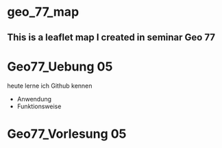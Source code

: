 # geo_77_map
## This is a leaflet map I created in seminar Geo 77

# Geo77_Uebung 05

heute lerne ich Github kennen
- Anwendung
- Funktionsweise

# Geo77_Vorlesung 05



